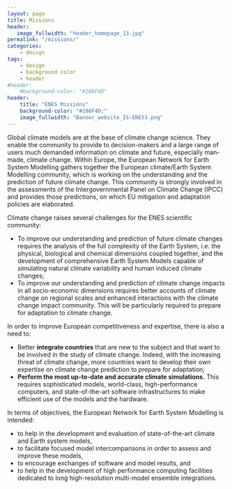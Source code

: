 ```yaml
---
layout: page
title: Missions
header:
   image_fullwidth: "header_homepage_13.jpg"
permalink: "/missions/"
categories:
    - design
tags:
    - design
    - background color
    - header
#header:
    #background-color: "#186F4D"
header:
    title: "ENES Missions"
    background-color: "#186F4D;"
    image_fullwidth: "Banner_website_IS-ENES3.png"
---
```



Global climate models are at the base of climate change science. They enable the community to provide to decision-makers and a large range of users much demanded information on climate and future, especially man-made, climate change.  Within Europe, the European Network for Earth System Modelling gathers together the European climate/Earth System Modelling community, which is working on the understanding and the prediction of future climate change. This community is strongly involved in the assessments of the Intergovernmental Panel on Climate Change (IPCC) and provides those predictions, on which EU mitigation and adaptation policies are elaborated.

Climate change raises several challenges for the ENES scientific community:

- To improve our understanding and prediction of future climate changes requires the analysis of the full complexity of the Earth System, i.e. the physical, biological and chemical dimensions coupled together, and the development of comprehensive Earth System Models capable of simulating natural climate variability and human induced climate changes;
- To improve our understanding and prediction of climate change impacts in all socio-economic dimensions requires better accounts of climate change on regional scales and enhanced interactions with the climate change impact community. This will be particularly required to prepare for adaptation to climate change.

In order to improve European competitiveness and expertise, there is also a need to:
- Better **integrate countries** that are new to the subject and that want to be involved in the study of climate change. Indeed, with the increasing threat of climate change, more countries want to develop their own expertise on climate change prediction to prepare for adaptation;
- **Perform the most up-to-date and accurate climate simulations.** This requires sophisticated models, world-class, high-performance computers, and state-of-the-art software infrastructures to make efficient use of the models and the hardware.

In terms of objectives, the European Network for Earth System Modelling is intended:

- to help in the development and evaluation of state-of-the-art climate and Earth system models,
- to facilitate focused model intercomparisons in order to assess and improve these models,
- to encourage exchanges of software and model results, and
- to help in the development of high performance computing facilities dedicated to long high-resolution multi-model ensemble integrations.
